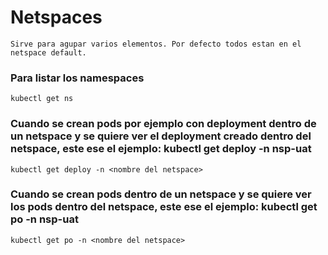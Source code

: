 # Netspaces

```
Sirve para agupar varios elementos. Por defecto todos estan en el netspace default.
```

### Para listar los namespaces

```
kubectl get ns
```

### Cuando se crean pods por ejemplo con deployment dentro de un netspace y se quiere ver el deployment creado dentro del netspace, este ese el ejemplo: kubectl get deploy -n nsp-uat

```
kubectl get deploy -n <nombre del netspace>
```

### Cuando se crean pods dentro de un netspace y se quiere ver los pods dentro del netspace, este ese el ejemplo: kubectl get po -n nsp-uat

```
kubectl get po -n <nombre del netspace>
```

